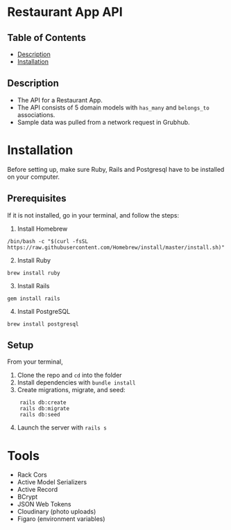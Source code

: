 # Restaurant App API

## Table of Contents
- [Description](#description)
- [Installation](#installation)

## Description
* The API for a Restaurant App.
* The API consists of 5 domain models with `has_many` and `belongs_to` associations.
* Sample data was pulled from a network request in Grubhub.

# Installation
Before setting up, make sure Ruby, Rails and Postgresql have to be installed on your computer. 

## Prerequisites
If it is not installed, go in your terminal, and follow the steps:

1. Install Homebrew

`/bin/bash -c "$(curl -fsSL https://raw.githubusercontent.com/Homebrew/install/master/install.sh)"`

2. Install Ruby

`brew install ruby`

3. Install Rails

`gem install rails`

4. Install PostgreSQL

`brew install postgresql`

## Setup

From your terminal,

1. Clone the repo and `cd` into the folder
2. Install dependencies with `bundle install`
3. Create migrations, migrate, and seed:

```
    rails db:create
    rails db:migrate
    rails db:seed
```
4. Launch the server with `rails s`


# Tools
* Rack Cors
* Active Model Serializers
* Active Record
* BCrypt
* JSON Web Tokens
* Cloudinary (photo uploads)
* Figaro (environment variables)

